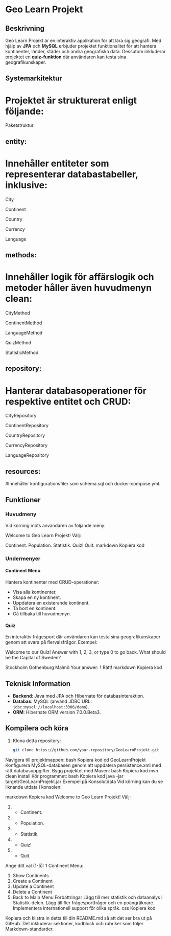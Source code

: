 # Geo Learn Projekt

## Beskrivning
Geo Learn Projekt är en interaktiv applikation för att lära sig geografi. Med hjälp av **JPA** och **MySQL** erbjuder projektet funktionalitet för att hantera kontinenter, länder, städer och andra geografiska data. Dessutom inkluderar projektet en **quiz-funktion** där användaren kan testa sina geografikunskaper.

## Systemarkitektur

# Projektet är strukturerat enligt följande:

Paketstruktur

## entity:
# Innehåller entiteter som representerar databastabeller, inklusive:

City

Continent

Country

Currency

Language

## methods:
# Innehåller logik för affärslogik och metoder håller även huvudmenyn clean:

CityMethod

ContinentMethod

LanguageMethod

QuizMethod

StatisticMethod

## repository:
# Hanterar databasoperationer för respektive entitet och CRUD:

CityRepository

ContinentRepository

CountryRepository

CurrencyRepository

LanguageRepository

## resources:
#Innehåller konfigurationsfiler som schema.sql och docker-compose.yml.

## Funktioner

### Huvudmeny
Vid körning möts användaren av följande meny:

Welcome to Geo Learn Projekt! Välj:

Continent.
Population.
Statistik.
Quiz!
Quit.
markdown
Kopiera kod

### Undermenyer

#### Continent Menu
Hantera kontinenter med CRUD-operationer:

- Visa alla kontinenter.
- Skapa en ny kontinent.
- Uppdatera en existerande kontinent.
- Ta bort en kontinent.
- Gå tillbaka till huvudmenyn.

#### Quiz
En interaktiv frågesport där användaren kan testa sina geografikunskaper genom att svara på flervalsfrågor. Exempel:

Welcome to our Quiz! Answer with 1, 2, 3, or type 0 to go back. What should be the Capital of Sweden?

Stockholm
Gothenburg
Malmö Your answer: 1 Rätt!
markdown
Kopiera kod

## Teknisk Information

- **Backend**: Java med JPA och Hibernate för databasinteraktion.
- **Databas**: MySQL (använd JDBC URL: `jdbc:mysql://localhost:3306/demo`).
- **ORM**: Hibernate ORM version 7.0.0.Beta3.

## Kompilera och köra

1. Klona detta repository:
   ```bash
   git clone https://github.com/your-repository/GeoLearnProjekt.git
Navigera till projektmappen:
bash
Kopiera kod
cd GeoLearnProjekt
Konfigurera MySQL-databasen genom att uppdatera persistence.xml med rätt databasuppgifter.
Bygg projektet med Maven:
bash
Kopiera kod
mvn clean install
Kör programmet:
bash
Kopiera kod
java -jar target/GeoLearnProjekt.jar
Exempel på Konsolutdata
Vid körning kan du se liknande utdata i konsolen:

markdown
Kopiera kod
Welcome to Geo Learn Projekt!
Välj:
1.  - Continent.
2.  - Population.
3.  - Statistik.
4.  - Quiz!
5.  - Quit.

Ange ditt val (1-5): 1
Continent Menu:
1. Show Continents
2. Create a Continent
3. Update a Continent
4. Delete a Continent
5. Back to Main Menu
Förbättringar
Lägg till mer statistik och dataanalys i Statistik-delen.
Lägg till fler frågesportfrågor och en poängräknare.
Implementera internationell support för olika språk.
css
Kopiera kod

Kopiera och klistra in detta till din README.md så att det ser bra ut på GitHub. Det inkluderar sektioner, kodblock och rubriker som följer Markdown-standarder.
